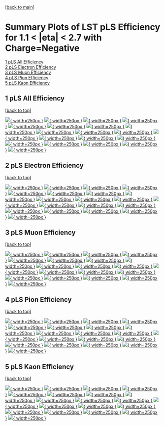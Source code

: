 [[back to main](./)]

# <a name="top"></a> Summary Plots of LST pLS Efficiency for 1.1 < |eta| < 2.7 with Charge=Negative

[1 pLS All Efficiency](#1)<br/>[2 pLS Electron Efficiency](#2)<br/>[3 pLS Muon Efficiency](#3)<br/>[4 pLS Pion Efficiency](#4)<br/>[5 pLS Kaon Efficiency](#5)<br/>



## <a name="1"></a> 1 pLS All Efficiency

 [[back to top](#top)]

[![](../mtv/var/pLS_xtr_0_-1_eff_pt.png){ width=250px }](pLS_xtr_0_-1_eff_pt.html)
[![](../mtv/var/pLS_xtr_0_-1_eff_ptzoom.png){ width=250px }](pLS_xtr_0_-1_eff_ptzoom.html)
[![](../mtv/var/pLS_xtr_0_-1_eff_ptlow.png){ width=250px }](pLS_xtr_0_-1_eff_ptlow.html)
[![](../mtv/var/pLS_xtr_0_-1_eff_ptlowzoom.png){ width=250px }](pLS_xtr_0_-1_eff_ptlowzoom.html)
[![](../mtv/var/pLS_xtr_0_-1_eff_ptmtv.png){ width=250px }](pLS_xtr_0_-1_eff_ptmtv.html)
[![](../mtv/var/pLS_xtr_0_-1_eff_ptmtvzoom.png){ width=250px }](pLS_xtr_0_-1_eff_ptmtvzoom.html)
[![](../mtv/var/pLS_xtr_0_-1_eff_eta.png){ width=250px }](pLS_xtr_0_-1_eff_eta.html)
[![](../mtv/var/pLS_xtr_0_-1_eff_etazoom.png){ width=250px }](pLS_xtr_0_-1_eff_etazoom.html)
[![](../mtv/var/pLS_xtr_0_-1_eff_etacoarse.png){ width=250px }](pLS_xtr_0_-1_eff_etacoarse.html)
[![](../mtv/var/pLS_xtr_0_-1_eff_etacoarsezoom.png){ width=250px }](pLS_xtr_0_-1_eff_etacoarsezoom.html)
[![](../mtv/var/pLS_xtr_0_-1_eff_phi.png){ width=250px }](pLS_xtr_0_-1_eff_phi.html)
[![](../mtv/var/pLS_xtr_0_-1_eff_phizoom.png){ width=250px }](pLS_xtr_0_-1_eff_phizoom.html)
[![](../mtv/var/pLS_xtr_0_-1_eff_phicoarse.png){ width=250px }](pLS_xtr_0_-1_eff_phicoarse.html)
[![](../mtv/var/pLS_xtr_0_-1_eff_phicoarsezoom.png){ width=250px }](pLS_xtr_0_-1_eff_phicoarsezoom.html)
[![](../mtv/var/pLS_xtr_0_-1_eff_dxy.png){ width=250px }](pLS_xtr_0_-1_eff_dxy.html)
[![](../mtv/var/pLS_xtr_0_-1_eff_dxycoarse.png){ width=250px }](pLS_xtr_0_-1_eff_dxycoarse.html)
[![](../mtv/var/pLS_xtr_0_-1_eff_dxycoarsezoom.png){ width=250px }](pLS_xtr_0_-1_eff_dxycoarsezoom.html)
[![](../mtv/var/pLS_xtr_0_-1_eff_dz.png){ width=250px }](pLS_xtr_0_-1_eff_dz.html)
[![](../mtv/var/pLS_xtr_0_-1_eff_dzcoarse.png){ width=250px }](pLS_xtr_0_-1_eff_dzcoarse.html)
[![](../mtv/var/pLS_xtr_0_-1_eff_dzcoarsezoom.png){ width=250px }](pLS_xtr_0_-1_eff_dzcoarsezoom.html)


## <a name="2"></a> 2 pLS Electron Efficiency

 [[back to top](#top)]

[![](../mtv/var/pLS_xtr_11_-1_eff_pt.png){ width=250px }](pLS_xtr_11_-1_eff_pt.html)
[![](../mtv/var/pLS_xtr_11_-1_eff_ptzoom.png){ width=250px }](pLS_xtr_11_-1_eff_ptzoom.html)
[![](../mtv/var/pLS_xtr_11_-1_eff_ptlow.png){ width=250px }](pLS_xtr_11_-1_eff_ptlow.html)
[![](../mtv/var/pLS_xtr_11_-1_eff_ptlowzoom.png){ width=250px }](pLS_xtr_11_-1_eff_ptlowzoom.html)
[![](../mtv/var/pLS_xtr_11_-1_eff_ptmtv.png){ width=250px }](pLS_xtr_11_-1_eff_ptmtv.html)
[![](../mtv/var/pLS_xtr_11_-1_eff_ptmtvzoom.png){ width=250px }](pLS_xtr_11_-1_eff_ptmtvzoom.html)
[![](../mtv/var/pLS_xtr_11_-1_eff_eta.png){ width=250px }](pLS_xtr_11_-1_eff_eta.html)
[![](../mtv/var/pLS_xtr_11_-1_eff_etazoom.png){ width=250px }](pLS_xtr_11_-1_eff_etazoom.html)
[![](../mtv/var/pLS_xtr_11_-1_eff_etacoarse.png){ width=250px }](pLS_xtr_11_-1_eff_etacoarse.html)
[![](../mtv/var/pLS_xtr_11_-1_eff_etacoarsezoom.png){ width=250px }](pLS_xtr_11_-1_eff_etacoarsezoom.html)
[![](../mtv/var/pLS_xtr_11_-1_eff_phi.png){ width=250px }](pLS_xtr_11_-1_eff_phi.html)
[![](../mtv/var/pLS_xtr_11_-1_eff_phizoom.png){ width=250px }](pLS_xtr_11_-1_eff_phizoom.html)
[![](../mtv/var/pLS_xtr_11_-1_eff_phicoarse.png){ width=250px }](pLS_xtr_11_-1_eff_phicoarse.html)
[![](../mtv/var/pLS_xtr_11_-1_eff_phicoarsezoom.png){ width=250px }](pLS_xtr_11_-1_eff_phicoarsezoom.html)
[![](../mtv/var/pLS_xtr_11_-1_eff_dxy.png){ width=250px }](pLS_xtr_11_-1_eff_dxy.html)
[![](../mtv/var/pLS_xtr_11_-1_eff_dxycoarse.png){ width=250px }](pLS_xtr_11_-1_eff_dxycoarse.html)
[![](../mtv/var/pLS_xtr_11_-1_eff_dxycoarsezoom.png){ width=250px }](pLS_xtr_11_-1_eff_dxycoarsezoom.html)
[![](../mtv/var/pLS_xtr_11_-1_eff_dz.png){ width=250px }](pLS_xtr_11_-1_eff_dz.html)
[![](../mtv/var/pLS_xtr_11_-1_eff_dzcoarse.png){ width=250px }](pLS_xtr_11_-1_eff_dzcoarse.html)
[![](../mtv/var/pLS_xtr_11_-1_eff_dzcoarsezoom.png){ width=250px }](pLS_xtr_11_-1_eff_dzcoarsezoom.html)


## <a name="3"></a> 3 pLS Muon Efficiency

 [[back to top](#top)]

[![](../mtv/var/pLS_xtr_13_-1_eff_pt.png){ width=250px }](pLS_xtr_13_-1_eff_pt.html)
[![](../mtv/var/pLS_xtr_13_-1_eff_ptzoom.png){ width=250px }](pLS_xtr_13_-1_eff_ptzoom.html)
[![](../mtv/var/pLS_xtr_13_-1_eff_ptlow.png){ width=250px }](pLS_xtr_13_-1_eff_ptlow.html)
[![](../mtv/var/pLS_xtr_13_-1_eff_ptlowzoom.png){ width=250px }](pLS_xtr_13_-1_eff_ptlowzoom.html)
[![](../mtv/var/pLS_xtr_13_-1_eff_ptmtv.png){ width=250px }](pLS_xtr_13_-1_eff_ptmtv.html)
[![](../mtv/var/pLS_xtr_13_-1_eff_ptmtvzoom.png){ width=250px }](pLS_xtr_13_-1_eff_ptmtvzoom.html)
[![](../mtv/var/pLS_xtr_13_-1_eff_eta.png){ width=250px }](pLS_xtr_13_-1_eff_eta.html)
[![](../mtv/var/pLS_xtr_13_-1_eff_etazoom.png){ width=250px }](pLS_xtr_13_-1_eff_etazoom.html)
[![](../mtv/var/pLS_xtr_13_-1_eff_etacoarse.png){ width=250px }](pLS_xtr_13_-1_eff_etacoarse.html)
[![](../mtv/var/pLS_xtr_13_-1_eff_etacoarsezoom.png){ width=250px }](pLS_xtr_13_-1_eff_etacoarsezoom.html)
[![](../mtv/var/pLS_xtr_13_-1_eff_phi.png){ width=250px }](pLS_xtr_13_-1_eff_phi.html)
[![](../mtv/var/pLS_xtr_13_-1_eff_phizoom.png){ width=250px }](pLS_xtr_13_-1_eff_phizoom.html)
[![](../mtv/var/pLS_xtr_13_-1_eff_phicoarse.png){ width=250px }](pLS_xtr_13_-1_eff_phicoarse.html)
[![](../mtv/var/pLS_xtr_13_-1_eff_phicoarsezoom.png){ width=250px }](pLS_xtr_13_-1_eff_phicoarsezoom.html)
[![](../mtv/var/pLS_xtr_13_-1_eff_dxy.png){ width=250px }](pLS_xtr_13_-1_eff_dxy.html)
[![](../mtv/var/pLS_xtr_13_-1_eff_dxycoarse.png){ width=250px }](pLS_xtr_13_-1_eff_dxycoarse.html)
[![](../mtv/var/pLS_xtr_13_-1_eff_dxycoarsezoom.png){ width=250px }](pLS_xtr_13_-1_eff_dxycoarsezoom.html)
[![](../mtv/var/pLS_xtr_13_-1_eff_dz.png){ width=250px }](pLS_xtr_13_-1_eff_dz.html)
[![](../mtv/var/pLS_xtr_13_-1_eff_dzcoarse.png){ width=250px }](pLS_xtr_13_-1_eff_dzcoarse.html)
[![](../mtv/var/pLS_xtr_13_-1_eff_dzcoarsezoom.png){ width=250px }](pLS_xtr_13_-1_eff_dzcoarsezoom.html)


## <a name="4"></a> 4 pLS Pion Efficiency

 [[back to top](#top)]

[![](../mtv/var/pLS_xtr_211_-1_eff_pt.png){ width=250px }](pLS_xtr_211_-1_eff_pt.html)
[![](../mtv/var/pLS_xtr_211_-1_eff_ptzoom.png){ width=250px }](pLS_xtr_211_-1_eff_ptzoom.html)
[![](../mtv/var/pLS_xtr_211_-1_eff_ptlow.png){ width=250px }](pLS_xtr_211_-1_eff_ptlow.html)
[![](../mtv/var/pLS_xtr_211_-1_eff_ptlowzoom.png){ width=250px }](pLS_xtr_211_-1_eff_ptlowzoom.html)
[![](../mtv/var/pLS_xtr_211_-1_eff_ptmtv.png){ width=250px }](pLS_xtr_211_-1_eff_ptmtv.html)
[![](../mtv/var/pLS_xtr_211_-1_eff_ptmtvzoom.png){ width=250px }](pLS_xtr_211_-1_eff_ptmtvzoom.html)
[![](../mtv/var/pLS_xtr_211_-1_eff_eta.png){ width=250px }](pLS_xtr_211_-1_eff_eta.html)
[![](../mtv/var/pLS_xtr_211_-1_eff_etazoom.png){ width=250px }](pLS_xtr_211_-1_eff_etazoom.html)
[![](../mtv/var/pLS_xtr_211_-1_eff_etacoarse.png){ width=250px }](pLS_xtr_211_-1_eff_etacoarse.html)
[![](../mtv/var/pLS_xtr_211_-1_eff_etacoarsezoom.png){ width=250px }](pLS_xtr_211_-1_eff_etacoarsezoom.html)
[![](../mtv/var/pLS_xtr_211_-1_eff_phi.png){ width=250px }](pLS_xtr_211_-1_eff_phi.html)
[![](../mtv/var/pLS_xtr_211_-1_eff_phizoom.png){ width=250px }](pLS_xtr_211_-1_eff_phizoom.html)
[![](../mtv/var/pLS_xtr_211_-1_eff_phicoarse.png){ width=250px }](pLS_xtr_211_-1_eff_phicoarse.html)
[![](../mtv/var/pLS_xtr_211_-1_eff_phicoarsezoom.png){ width=250px }](pLS_xtr_211_-1_eff_phicoarsezoom.html)
[![](../mtv/var/pLS_xtr_211_-1_eff_dxy.png){ width=250px }](pLS_xtr_211_-1_eff_dxy.html)
[![](../mtv/var/pLS_xtr_211_-1_eff_dxycoarse.png){ width=250px }](pLS_xtr_211_-1_eff_dxycoarse.html)
[![](../mtv/var/pLS_xtr_211_-1_eff_dxycoarsezoom.png){ width=250px }](pLS_xtr_211_-1_eff_dxycoarsezoom.html)
[![](../mtv/var/pLS_xtr_211_-1_eff_dz.png){ width=250px }](pLS_xtr_211_-1_eff_dz.html)
[![](../mtv/var/pLS_xtr_211_-1_eff_dzcoarse.png){ width=250px }](pLS_xtr_211_-1_eff_dzcoarse.html)
[![](../mtv/var/pLS_xtr_211_-1_eff_dzcoarsezoom.png){ width=250px }](pLS_xtr_211_-1_eff_dzcoarsezoom.html)


## <a name="5"></a> 5 pLS Kaon Efficiency

 [[back to top](#top)]

[![](../mtv/var/pLS_xtr_321_-1_eff_pt.png){ width=250px }](pLS_xtr_321_-1_eff_pt.html)
[![](../mtv/var/pLS_xtr_321_-1_eff_ptzoom.png){ width=250px }](pLS_xtr_321_-1_eff_ptzoom.html)
[![](../mtv/var/pLS_xtr_321_-1_eff_ptlow.png){ width=250px }](pLS_xtr_321_-1_eff_ptlow.html)
[![](../mtv/var/pLS_xtr_321_-1_eff_ptlowzoom.png){ width=250px }](pLS_xtr_321_-1_eff_ptlowzoom.html)
[![](../mtv/var/pLS_xtr_321_-1_eff_ptmtv.png){ width=250px }](pLS_xtr_321_-1_eff_ptmtv.html)
[![](../mtv/var/pLS_xtr_321_-1_eff_ptmtvzoom.png){ width=250px }](pLS_xtr_321_-1_eff_ptmtvzoom.html)
[![](../mtv/var/pLS_xtr_321_-1_eff_eta.png){ width=250px }](pLS_xtr_321_-1_eff_eta.html)
[![](../mtv/var/pLS_xtr_321_-1_eff_etazoom.png){ width=250px }](pLS_xtr_321_-1_eff_etazoom.html)
[![](../mtv/var/pLS_xtr_321_-1_eff_etacoarse.png){ width=250px }](pLS_xtr_321_-1_eff_etacoarse.html)
[![](../mtv/var/pLS_xtr_321_-1_eff_etacoarsezoom.png){ width=250px }](pLS_xtr_321_-1_eff_etacoarsezoom.html)
[![](../mtv/var/pLS_xtr_321_-1_eff_phi.png){ width=250px }](pLS_xtr_321_-1_eff_phi.html)
[![](../mtv/var/pLS_xtr_321_-1_eff_phizoom.png){ width=250px }](pLS_xtr_321_-1_eff_phizoom.html)
[![](../mtv/var/pLS_xtr_321_-1_eff_phicoarse.png){ width=250px }](pLS_xtr_321_-1_eff_phicoarse.html)
[![](../mtv/var/pLS_xtr_321_-1_eff_phicoarsezoom.png){ width=250px }](pLS_xtr_321_-1_eff_phicoarsezoom.html)
[![](../mtv/var/pLS_xtr_321_-1_eff_dxy.png){ width=250px }](pLS_xtr_321_-1_eff_dxy.html)
[![](../mtv/var/pLS_xtr_321_-1_eff_dxycoarse.png){ width=250px }](pLS_xtr_321_-1_eff_dxycoarse.html)
[![](../mtv/var/pLS_xtr_321_-1_eff_dxycoarsezoom.png){ width=250px }](pLS_xtr_321_-1_eff_dxycoarsezoom.html)
[![](../mtv/var/pLS_xtr_321_-1_eff_dz.png){ width=250px }](pLS_xtr_321_-1_eff_dz.html)
[![](../mtv/var/pLS_xtr_321_-1_eff_dzcoarse.png){ width=250px }](pLS_xtr_321_-1_eff_dzcoarse.html)
[![](../mtv/var/pLS_xtr_321_-1_eff_dzcoarsezoom.png){ width=250px }](pLS_xtr_321_-1_eff_dzcoarsezoom.html)
